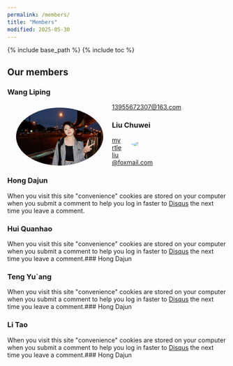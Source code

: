 ```yaml
---
permalink: /members/
title: "Members"
modified: 2025-05-30
---
```


{% include base_path %}
{% include toc %}

## Our members

### Wang Liping
<img src="/assets/images/members/wangliping.jpg" style="width: 200px; border-radius: 50%;" align="left" hspace="20" vspace="10">

13955672307@163.com

### Liu Chuwei
<img src="/assets/images/members/Liuchuwei.jpg" style="width: 200px; border-radius: 50%;" align="right" hspace="20" vspace="10">

myrtleliu@foxmail.com

### Hong Dajun

When you visit this site "convenience" cookies are stored on your computer when you submit a comment to help you log in faster to [Disqus](http://disqus.com) the next time you leave a comment.

### Hui Quanhao

When you visit this site "convenience" cookies are stored on your computer when you submit a comment to help you log in faster to [Disqus](http://disqus.com) the next time you leave a comment.### Hong Dajun

### Teng Yu`ang

When you visit this site "convenience" cookies are stored on your computer when you submit a comment to help you log in faster to [Disqus](http://disqus.com) the next time you leave a comment.### Hong Dajun

### Li Tao

When you visit this site "convenience" cookies are stored on your computer when you submit a comment to help you log in faster to [Disqus](http://disqus.com) the next time you leave a comment.### Hong Dajun



